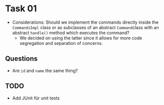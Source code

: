 # Task 01

- Considerations: Should we implement the commands directly inside the `CommandsImpl` class or as subclasses of an
  abstract `Command`class with an abstract `handle()` method which executes the command?
    - We decided on using the latter since it allows for more code segregation and separation of concerns.

## Questions

- Are `id` and `name` the same thing?

## TODO

- Add JUnit für unit tests
